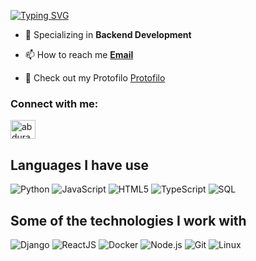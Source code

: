 [![Typing SVG](https://readme-typing-svg.herokuapp.com?font=Poppins&duration=3000&pause=500&width=435&lines=I+am+a+Backend+Developer;A+Django+Developer;Nestjs+Developer;Express+JS)](https://git.io/typing-svg)

- 🌱 Specializing in  **Backend Development**

- 📫 How to reach me **[Email](mailto:boodebeno@gmail.com)**

- 📄 Check out my Protofilo <a href="https://its0beno.com/" target="_blank" >Protofilo</a> 

<h3 align="left">Connect with me:</h3>
<p align="left">
<a href="https://www.linkedin.com/in/abdurahman-shamil-aa8a54182/" target="_blank"><img align="center" src="https://raw.githubusercontent.com/rahuldkjain/github-profile-readme-generator/master/src/images/icons/Social/linked-in-alt.svg" alt="abdurahman shamil" height="30" width="40" /></a>
</p>



<h2>Languages I have use</h2>

![Python](https://img.shields.io/badge/-Python-111111?style=flat&logo=python)
![JavaScript](https://img.shields.io/badge/-JavaScript-111111?style=flat&logo=javascript)
![HTML5](https://img.shields.io/badge/-HTML5-111111?style=flat&logo=HTML5)
![TypeScript](https://img.shields.io/badge/-TypeScript-111111?style=flat&logo=typescript&logoColor=007ACC)
![SQL](https://img.shields.io/badge/-SQL-111111?style=flat&logo=MySQL)


<h2>Some of the technologies I work with</h2>

![Django](https://img.shields.io/badge/-Django-111111?style=flat&logo=django)
![ReactJS](https://img.shields.io/badge/-React-111111?style=flat&logo=React)
![Docker](https://img.shields.io/badge/-Docker-111111?style=flat&logo=Docker)
![Node.js](https://img.shields.io/badge/-Node.js-111111?style=flat&logo=node.js&logoColor=339933)
![Git](https://img.shields.io/badge/-Git-111111?style=flat&logo=git&logoColor=F05032)
![Linux](https://img.shields.io/badge/-Linux-111111?style=flat&logo=linux&logoColor=FCC624)

